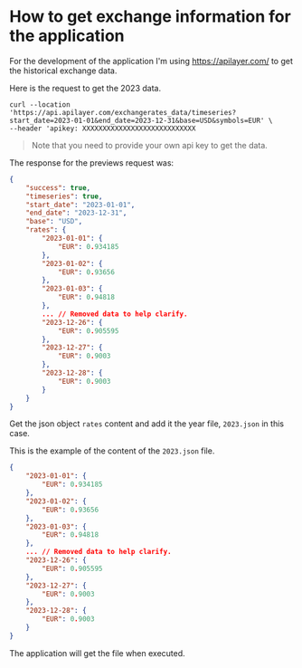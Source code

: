 # How to get exchange information for the application

For the development of the application I'm using https://apilayer.com/ to get the historical exchange data.

Here is the request to get the 2023 data.

```shell
curl --location 'https://api.apilayer.com/exchangerates_data/timeseries?start_date=2023-01-01&end_date=2023-12-31&base=USD&symbols=EUR' \
--header 'apikey: XXXXXXXXXXXXXXXXXXXXXXXXXXXX
```

> Note that you need to provide your own api key to get the data.

The response for the previews request was:

```json
{
    "success": true,
    "timeseries": true,
    "start_date": "2023-01-01",
    "end_date": "2023-12-31",
    "base": "USD",
    "rates": {
        "2023-01-01": {
            "EUR": 0.934185
        },
        "2023-01-02": {
            "EUR": 0.93656
        },
        "2023-01-03": {
            "EUR": 0.94818
        },
        ... // Removed data to help clarify.
        "2023-12-26": {
            "EUR": 0.905595
        },
        "2023-12-27": {
            "EUR": 0.9003
        },
        "2023-12-28": {
            "EUR": 0.9003
        }
    }
}
```

Get the json object `rates` content and add it the year file, `2023.json` in this case.

This is the example of the content of the `2023.json` file.

```json
{
    "2023-01-01": {
        "EUR": 0.934185
    },
    "2023-01-02": {
        "EUR": 0.93656
    },
    "2023-01-03": {
        "EUR": 0.94818
    },
    ... // Removed data to help clarify.
    "2023-12-26": {
        "EUR": 0.905595
    },
    "2023-12-27": {
        "EUR": 0.9003
    },
    "2023-12-28": {
        "EUR": 0.9003
    }
}
```

The application will get the file when executed.
